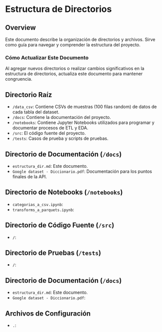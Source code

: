 # Estructura de Directorios

## Overview
Este documento describe la organización de directorios y archivos. Sirve como guía para navegar y comprender la estructura del proyecto.

### Cómo Actualizar Este Documento
Al agregar nuevos directorios o realizar cambios significativos en la estructura de directorios, actualiza este documento para mantener congruencia.

## Directorio Raíz
- `/data_csv`: Contiene CSVs de muestras (100 filas random) de datos de cada tabla del dataset.
- `/docs`: Contiene la documentación del proyecto.
- `/notebooks`: Contiene Jupyter Notebooks utilizados para programar y documentar procesos de ETL y EDA.
- `/src`: El código fuente del proyecto.
- `/tests`: Casos de prueba y scripts de pruebas.

## Directorio de Documentación (`/docs`)
- `estructura_dir.md`: Este documento.
- `Google dataset - Diccionario.pdf`: Documentación para los puntos finales de la API.

## Directorio de Notebooks (`/notebooks`)
- `categorias_a_csv.ipynb`: 
- `transforms_a_parquets.ipynb`: 

## Directorio de Código Fuente (`/src`)
- `/`: 

## Directorio de Pruebas (`/tests`)
- `/`: 

## Directorio de Documentación (`/docs`)
- `estructura_dir.md`: Este documento.
- `Google dataset - Diccionario.pdf`: 

## Archivos de Configuración
- `.`: 


